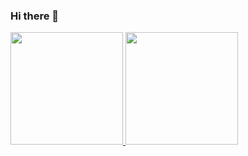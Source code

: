 ### Hi there 👋

<!--
**Urias01/Urias01** is a ✨ _special_ ✨ repository because its `README.md` (this file) appears on your GitHub profile.

Here are some ideas to get you started:

- 🔭 I’m currently working on ...
- 🌱 I’m currently learning ...
- 👯 I’m looking to collaborate on ...
- 🤔 I’m looking for help with ...
- 💬 Ask me about ...
- 📫 How to reach me: ...
- 😄 Pronouns: ...
- ⚡ Fun fact: ...
-->

<div>
<a href="https://github.com/seu-usuário-aqui">
<img height="180em" src="https://github-readme-stats.vercel.app/api/top-langs/?username=Urias01&layout=compact&langs_count=7&theme=dracula"/>
<img height="180em" src="https://github-readme-stats.vercel.app/api?username=Urias01&show_icons=true&theme=dracula&include_all_commits=true&count_private=true"/>
</div>
